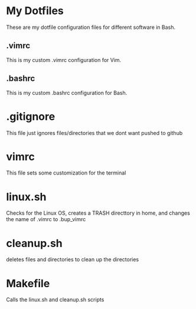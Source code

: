 # My Dotfiles
These are my dotfile configuration files for different software in Bash.
## .vimrc
This is my custom .vimrc configuration for Vim.
## .bashrc
This is my custom .bashrc configuration for Bash.
# .gitignore
This file just ignores files/directories that we dont want pushed to github
# vimrc
This file sets some customization for the terminal
# linux.sh
Checks for the Linux OS, creates a TRASH directtory in home, and changes the name of .vimrc to .bup_vimrc
# cleanup.sh
deletes files and directories to clean up the directories
# Makefile
Calls the linux.sh and cleanup.sh scripts
